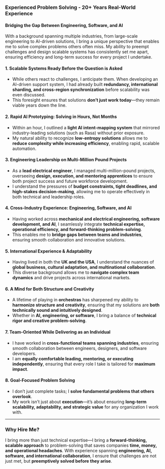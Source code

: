 

### **Experienced Problem Solving - 20+ Years Real-World Experience**

#### **Bridging the Gap Between Engineering, Software, and AI**  
With a background spanning multiple industries, from large-scale engineering to AI-driven solutions, I bring a unique perspective that enables me to solve complex problems others often miss. My ability to preempt challenges and design scalable systems has consistently set me apart, ensuring efficiency and long-term success for every project I undertake.

#### **1. Scalable Systems Ready Before the Question is Asked**  
- While others react to challenges, I anticipate them. When developing an AI-driven support system, I had already built **redundancy, international sharding, and cross-region synchronization** before scalability was even discussed.
- This foresight ensures that solutions **don’t just work today**—they remain viable years down the line.

#### **2. Rapid AI Prototyping: Solving in Hours, Not Months**  
- Within an hour, I outlined a **light AI intent-mapping system** that mirrored industry-leading solutions (such as Rasa) without prior exposure.
- My natural ability to recognize **low-entropy solutions** allows me to **reduce complexity while increasing efficiency**, enabling rapid, scalable automation.

#### **3. Engineering Leadership on Multi-Million Pound Projects**  
- As a **lead electrical engineer**, I managed multi-million-pound projects, overseeing **design, execution, and mentoring apprentices** to ensure both project success and future workforce development.
- I understand the pressures of **budget constraints, tight deadlines, and high-stakes decision-making**, allowing me to operate effectively in both technical and leadership roles.

#### **4. Cross-Industry Experience: Engineering, Software, and AI**  
- Having worked across **mechanical and electrical engineering, software development, and AI**, I seamlessly integrate **technical expertise, operational efficiency, and forward-thinking problem-solving**.
- This enables me to **bridge gaps between teams and industries**, ensuring smooth collaboration and innovative solutions.

#### **5. International Experience & Adaptability**  
- Having lived in both the **UK and the USA**, I understand the nuances of **global business, cultural adaptation, and multinational collaboration**.
- This diverse background allows me to **navigate complex team dynamics** and drive projects across international markets.

#### **6. A Mind for Both Structure and Creativity**  
- A lifetime of playing in **orchestras** has sharpened my ability to **harmonize structure and creativity**, ensuring that my solutions are **both technically sound and intuitively designed**.
- Whether in **AI, engineering, or software**, I bring a balance of **technical rigor and creative problem-solving**.

#### **7. Team-Oriented While Delivering as an Individual**  
- I have worked in **cross-functional teams spanning industries**, ensuring smooth collaboration between engineers, designers, and software developers.
- I am **equally comfortable leading, mentoring, or executing independently**, ensuring that every role I take is tailored for **maximum impact**.

#### **8. Goal-Focused Problem Solving**  
- I don’t just complete tasks; I **solve fundamental problems that others overlook**.
- My work isn’t just about **execution**—it’s about ensuring **long-term scalability, adaptability, and strategic value** for any organization I work with.

---

### **Why Hire Me?**  
I bring more than just technical expertise—I bring a **forward-thinking, scalable approach** to problem-solving that saves companies **time, money, and operational headaches**. With experience spanning **engineering, AI, software, and international collaboration**, I ensure that challenges are not just met, but **preemptively solved before they arise**.


